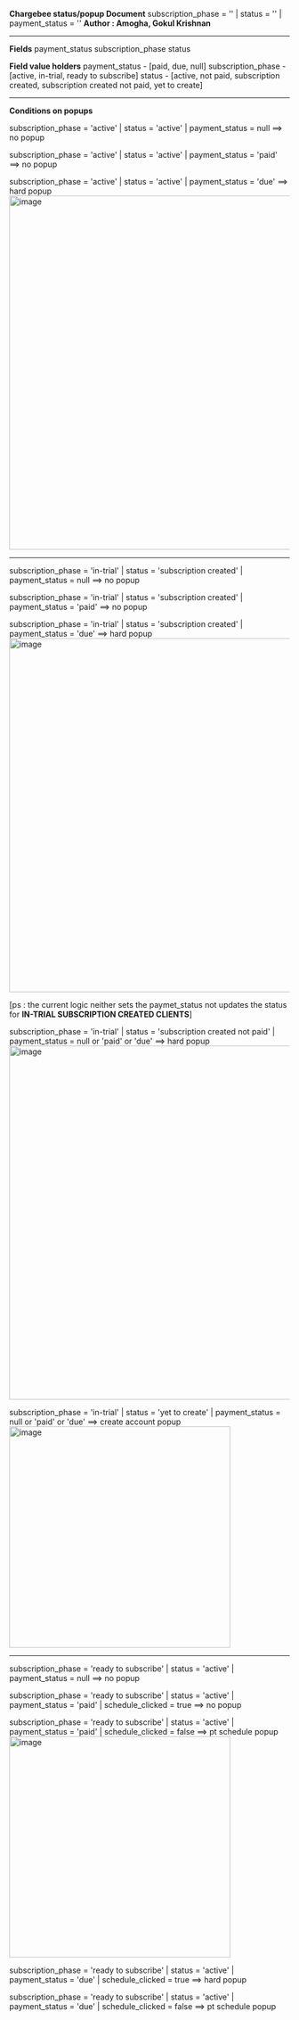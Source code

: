 **Chargebee status/popup Document**
subscription_phase = '' | status = '' | payment_status = ''
**Author : Amogha, Gokul Krishnan**

---
**Fields**
  payment_status
  subscription_phase
  status

**Field value holders**
  payment_status - [paid, due, null]
  subscription_phase - [active, in-trial, ready to subscribe]
  status - [active, not paid, subscription created, subscription created not paid, yet to create]

---

**Conditions on popups**

subscription_phase = 'active' | status = 'active' | payment_status = null  ==> no popup

subscription_phase = 'active' | status = 'active' | payment_status = 'paid'  ==> no popup

subscription_phase = 'active' | status = 'active' | payment_status = 'due'  ==> hard popup
<img width="635" alt="image" src="https://github.com/user-attachments/assets/aa0f7594-e1a5-4c5b-aa29-c00b58364257">

---

subscription_phase = 'in-trial' | status = 'subscription created' | payment_status = null  ==> no popup

subscription_phase = 'in-trial' | status = 'subscription created' | payment_status = 'paid'  ==> no popup

subscription_phase = 'in-trial' | status = 'subscription created' | payment_status = 'due'  ==> hard popup
<img width="635" alt="image" src="https://github.com/user-attachments/assets/aa0f7594-e1a5-4c5b-aa29-c00b58364257">

[ps : the current logic neither sets the paymet_status not updates the status for **IN-TRIAL SUBSCRIPTION CREATED CLIENTS**]


subscription_phase = 'in-trial' | status = 'subscription created not paid' | payment_status = null or 'paid' or 'due'  ==> hard popup
<img width="635" alt="image" src="https://github.com/user-attachments/assets/aa0f7594-e1a5-4c5b-aa29-c00b58364257">


subscription_phase = 'in-trial' | status = 'yet to create' | payment_status = null or 'paid' or 'due'  ==> create account popup
<img width="397" alt="image" src="https://github.com/user-attachments/assets/0e7aaa26-0e85-46d5-b2e4-66676aadd1c5">

---
subscription_phase = 'ready to subscribe' | status = 'active' | payment_status = null  ==> no popup

subscription_phase = 'ready to subscribe' | status = 'active' | payment_status = 'paid' | schedule_clicked = true ==> no popup

subscription_phase = 'ready to subscribe' | status = 'active' | payment_status = 'paid' | schedule_clicked = false ==> pt schedule popup
<img width="397" alt="image" src="https://github.com/user-attachments/assets/799e496b-404e-4fa0-8f16-c9672945ad31">


subscription_phase = 'ready to subscribe' | status = 'active' | payment_status = 'due' | schedule_clicked = true   ==> hard popup

subscription_phase = 'ready to subscribe' | status = 'active' | payment_status = 'due' | schedule_clicked = false   ==> pt schedule popup


